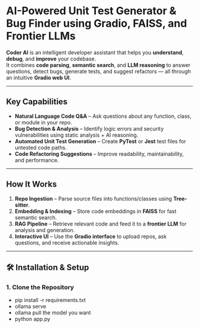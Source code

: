 # AI-Powered Unit Test Generator & Bug Finder using Gradio, FAISS, and Frontier LLMs

**Coder AI** is an intelligent developer assistant that helps you **understand**, **debug**, and **improve** your codebase.  
It combines **code parsing**, **semantic search**, and **LLM reasoning** to answer questions, detect bugs, generate tests, and suggest refactors — all through an intuitive **Gradio web UI**.

---

##  Key Capabilities

- **Natural Language Code Q&A** – Ask questions about any function, class, or module in your repo.
- **Bug Detection & Analysis** – Identify logic errors and security vulnerabilities using static analysis + AI reasoning.
- **Automated Unit Test Generation** – Create **PyTest** or **Jest** test files for untested code paths.
- **Code Refactoring Suggestions** – Improve readability, maintainability, and performance.

---

##  How It Works

1. **Repo Ingestion** – Parse source files into functions/classes using **Tree-sitter**.
2. **Embedding & Indexing** – Store code embeddings in **FAISS** for fast semantic search.
3. **RAG Pipeline** – Retrieve relevant code and feed it to a **frontier LLM** for analysis and generation.
4. **Interactive UI** – Use the **Gradio interface** to upload repos, ask questions, and receive actionable insights.

---
## 🛠 Installation & Setup

### 1. Clone the Repository
- pip install -r requirements.txt
- ollama serve
- ollama pull the model you want
- python app.py

